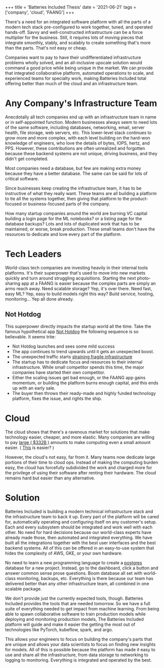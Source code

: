+++
title = 'Batteries Included Thesis'
date = '2021-06-21'
tags = ['company', 'cloud', 'FAANG']
+++

There's a need for an integrated software platform with all the parts of a
modern tech stack pre-configured to work together, tuned, and operated
hands-off. Savvy and well-constructed infrastructure can be a force multiplier
for the business. Still, it requires lots of moving pieces that integrate
smoothly, stably, and scalably to create something that's more than the parts.
That's not easy or cheap.

Companies want to pay to have their undifferentiated infrastructure problems
wholly solved, and an all-inclusive upscale solution would command a good price
while being unique in the market. We can provide that integrated collaborative
platform, automated operations to scale, and experienced teams for specialty
work, making Batteries Included total offering better than much of the cloud and
an infrastructure team.

# Any Company's Infrastructure Team

Anecdotally all tech companies end up with an infrastructure team in name or in
self-appointed function. Modern businesses always seem to need lots of the same
software, including databases, networking, email, server health, file storage,
web servers, etc. This lower-level stack continues to grow more and more
complex, with each level building on the hard-won knowledge of engineers, who
love the details of bytes, IOPS, hertz, and PPS. However, these contributions
are often unrealized and forgotten because these backend systems are not unique,
driving business, and they didn't get completed.

Most companies need a database, but few are making extra money because they have
a better database. The same can be said for lots of critical software.

Since businesses keep creating the infrastructure team, it has to be instructive
of what they really want. These teams are all building a platform to tie all the
systems together, then giving that platform to the product-focused or
business-focused parts of the company.

How many startup companies around the world are burning VC capital building a
login page for the ML notebooks? or a listing page for the database backups?
Lots and lots of duplicated work that has to be maintained, or worse, break
production. These small teams don't have the resources to dedicate and love
every part of the platform.

# Tech Leaders

World-class tech companies are investing heavily in their internal tools
platforms. It's their superpower that's used to move into new markets quickly
and turn around struggling acquisitions. Starting the next photo-sharing app at
a FAANG is easier because the complex parts are simply an arms reach away. Need
scalable storage? Yep, it's over there. Need fast, easy ML? Yep, easy to build
models right this way? Build service, hosting, monitoring... Yep all done
already.

## Not Hotdog

This superpower directly impacts the startup world all the time. Take the famous
hypothetical app [Not Hotdog](https://www.youtube.com/watch?v=ACmydtFDTGs) the
following sequence is so believable. It seems trite:

- Not Hotdog launches and sees some mild success
- The app continues to trend upwards until it gets an unexpected boost.
- The unexpected traffic starts
  [straining fragile infrastructure](https://twitter.com/failwhale/photo)
- The startup has to dedicate focus and resources to their internal
  infrastructure. While small competitor spends this time, the major companies
  have started their own competitor.
- Either the scaling issues get bad enough, or the FAANG app gains momentum, or
  building the platform burns enough capital, and this ends up with an early
  sale.
- The buyer then throws their ready-made and highly funded technology platform,
  fixes the issue, and rights the ship.

# Cloud

The cloud shows that there's a ravenous market for solutions that make
technology easier, cheaper, and more elastic. Many companies are willing to pay
[large ( $332B )](https://www.gartner.com/en/newsroom/press-releases/2021-04-21-gartner-forecasts-worldwide-public-cloud-end-user-spending-to-grow-23-percent-in-2021)
amounts to make computing even a small amount easier. (
[This](https://d2908q01vomqb2.cloudfront.net/fc074d501302eb2b93e2554793fcaf50b3bf7291/2021/04/24/Figure-1.-Current-architecture-with-improved-resiliency-and-standardized-observability.jpg)
is easier? )

However, the cloud's not easy, far from it. Many teams now dedicate large
portions of their time to cloud ops. Instead of making the computing burden
easy, the cloud has forcefully subdivided the work and charged more for the
privilege of using their software after renting their hardware. The cloud
remains hard but easier than any alternative.

# Solution

Batteries Included is building a modern technical infrastructure stack and the
infrastructure team to back it up. Every part of the platform will be cared for,
automatically operating and configuring itself on any customer's setup. Each and
every subsystem should be integrated and work well with each other. No need for
hard decisions because our world-class experts have already made those, then
automated and integrated everything. We have built all the integrations together
with the best user interfaces and the best backend systems. All of this can be
offered in an easy-to-use system that hides the complexity of AWS, GKE, or your
own hardware.

No need to learn a new programming language to create a
[postgres](https://www.postgresql.org/) database for a new project. Instead, go
to the dashboard, click a button and answer common sense prose questions. Boom
database all set with world-class monitoring, backups, etc. Everything is there
because our team has delivered better than any other infrastructure team, all
combined in one scalable package.

We don't provide just the currently expected tools, though. Batteries Included
provides the tools that are needed tomorrow. So we have a full suite of
everything needed to get impact from machine learning. From being able to spawn
collaborative software to train production models while deploying and monitoring
production models, The Batteries Included platform will guide and make it easier
the getting the most out of technologies like PyTorch, kubeflow, spark, and
argo.

This allows your engineers to focus on building the company's parts that are
unique and allows your data scientists to focus on finding new insights for
models. All of this is possible because the platform has made it easy to use and
share all the infrastructure, from data storage to networking to logging to
monitoring. Everything is integrated and operated by the best.

